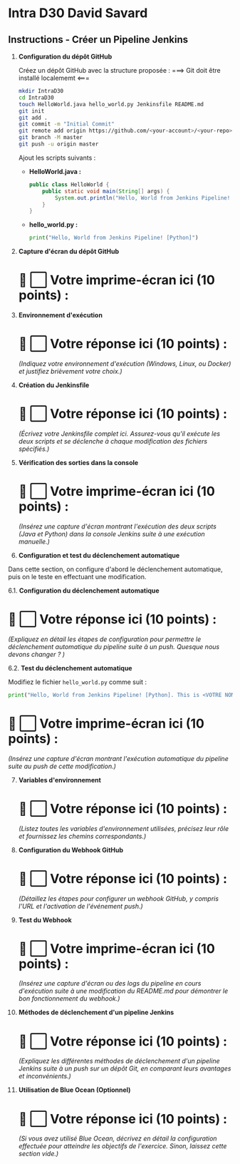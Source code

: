 # Intra D30 David Savard

## Instructions - Créer un Pipeline Jenkins

1. **Configuration du dépôt GitHub**

   Créez un dépôt GitHub avec la structure proposée :
   ===> Git doit être installé localememt <===

   ```bash
   mkdir IntraD30
   cd IntraD30
   touch HelloWorld.java hello_world.py Jenkinsfile README.md
   git init
   git add .
   git commit -m "Initial Commit"
   git remote add origin https://github.com/<your-account>/<your-repo>.git
   git branch -M master
   git push -u origin master
   ```

   Ajout les scripts suivants :

   - **HelloWorld.java :**
     ```java
     public class HelloWorld {
         public static void main(String[] args) {
             System.out.println("Hello, World from Jenkins Pipeline! [Java]");
         }
     }
     ```

   - **hello_world.py :**
     ```python
     print("Hello, World from Jenkins Pipeline! [Python]")
     ```

3. **Capture d'écran du dépôt GitHub**

   # 📌 **⬜ Votre imprime-écran ici (10 points) :** 
  

4. **Environnement d'exécution**

   # 📌 **⬜ Votre réponse ici (10 points) :**  
   _(Indiquez votre environnement d'exécution (Windows, Linux, ou Docker) et justifiez brièvement votre choix.)_

5. **Création du Jenkinsfile**

   # 📌 **⬜ Votre réponse ici (10 points) :**  
   _(Écrivez votre Jenkinsfile complet ici. Assurez-vous qu'il exécute les deux scripts et se déclenche à chaque modification des fichiers spécifiés.)_

6. **Vérification des sorties dans la console**

   # 📌 **⬜ Votre imprime-écran ici (10 points) :** 
   _(Insérez une capture d'écran montrant l'exécution des deux scripts (Java et Python) dans la console Jenkins suite à une exécution manuelle.)_




7. **Configuration et test du déclenchement automatique**

Dans cette section, on configure d'abord le déclenchement automatique, puis on le teste en effectuant une modification.

   6.1. **Configuration du déclenchement automatique**

   # 📌 **⬜ Votre réponse ici (10 points) :**  
   _(Expliquez en détail les étapes de configuration pour permettre le déclenchement automatique du pipeline suite à un push. Quesque nous devons changer ? )_

   6.2. **Test du déclenchement automatique**
   
   Modifiez le fichier `hello_world.py` comme suit :
   ```python
   print("Hello, World from Jenkins Pipeline! [Python]. This is <VOTRE NOM COMPLET ICI>")
   ```

   # 📌 **⬜ Votre imprime-écran ici (10 points) :**  
   _(Insérez une capture d'écran montrant l'exécution automatique du pipeline suite au push de cette modification.)_





7. **Variables d'environnement**

   # 📌 **⬜ Votre réponse ici (10 points) :**  
   _(Listez toutes les variables d'environnement utilisées, précisez leur rôle et fournissez les chemins correspondants.)_

8. **Configuration du Webhook GitHub**

   # 📌 **⬜ Votre réponse ici (10 points) :**  
   _(Détaillez les étapes pour configurer un webhook GitHub, y compris l'URL et l'activation de l'événement push.)_

9. **Test du Webhook**

   # 📌 **⬜ Votre imprime-écran ici (10 points) :**  
   _(Insérez une capture d'écran ou des logs du pipeline en cours d'exécution suite à une modification du README.md pour démontrer le bon fonctionnement du webhook.)_

10. **Méthodes de déclenchement d'un pipeline Jenkins**

    # 📌 **⬜ Votre réponse ici (10 points) :**  
    _(Expliquez les différentes méthodes de déclenchement d'un pipeline Jenkins suite à un push sur un dépôt Git, en comparant leurs avantages et inconvénients.)_

11. **Utilisation de Blue Ocean (Optionnel)**

    # 📌 **⬜ Votre réponse ici (10 points) :**  
    _(Si vous avez utilisé Blue Ocean, décrivez en détail la configuration effectuée pour atteindre les objectifs de l'exercice. Sinon, laissez cette section vide.)_
